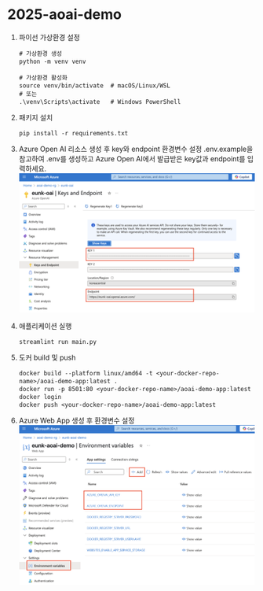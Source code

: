 # 2025-aoai-demo

1. 파이선 가상환경 설정
    ```
    # 가상환경 생성
    python -m venv venv

    # 가상환경 활성화
    source venv/bin/activate  # macOS/Linux/WSL
    # 또는
    .\venv\Scripts\activate   # Windows PowerShell
    ```

2. 패키지 설치 
    ```
    pip install -r requirements.txt
    ```

3. Azure Open AI 리소스 생성 후 key와 endpoint 환경변수 설정
.env.example을 참고하여 .env를 생성하고 Azure Open AI에서 발급받은 key값과 endpoint를 입력하세요. 
![credentials](./images/azure_openai_credentials.png)

4. 애플리케이션 실행 
    ```
    streamlint run main.py
    ```

5. 도커 build 및 push
    ```
    docker build --platform linux/amd64 -t <your-docker-repo-name>/aoai-demo-app:latest .
    docker run -p 8501:80 <your-docker-repo-name>/aoai-demo-app:latest
    docker login
    docker push <your-docker-repo-name>/aoai-demo-app:latest
    ```

6. Azure Web App 생성 후 환경변수 설정 
![env_setting](./images/azure_webapp_env_setting.png)